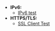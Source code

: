- **IPv6:**
  - [IPv6 test](http://ipv6-test.com/)
- **HTTPS/TLS:**
  - [SSL Client Test](https://www.ssllabs.com/ssltest/viewMyClient.html)
